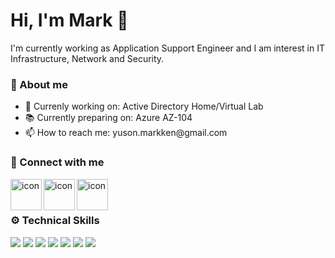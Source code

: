 <h1>Hi, I'm Mark 👋</h1>
<p>I'm currently working as Application Support Engineer and I am interest in IT Infrastructure, Network and Security.</p>
  
<h3>👤 About me</h3>
  <ul>
    <li>🔭 Currenly working on: Active Directory Home/Virtual Lab</li>
    <li>📚 Currently preparing on: Azure AZ-104</li>
    <li>📫 How to reach me: yuson.markken@gmail.com</li>
  </ul>

<h3>🤝 Connect with me</h3>
<a href="https://kenqqqqqq.github.io/mktech/"><img align="left" src="https://github.com/kenqqqqqq/kenqqqqqq/assets/33195995/ce49c8a9-d7ec-41b7-a8f9-b5511f226e4f" alt="icon" width="50px"/></a>
<a href="https://ph.linkedin.com/in/mark-yuson/"><img align="left" src="https://github.com/kenqqqqqq/kenqqqqqq/assets/33195995/23ed5361-0d10-4c7e-a1bb-b673f0f0cf5a" alt="icon" width="50px"/></a>
<a href="https://www.instagram.com/kenqqqqqq/"><img align="left" src="https://github.com/kenqqqqqq/kenqqqqqq/assets/33195995/37578acf-1db9-42dd-a5cd-49f71254d52b" alt="icon" width="50px"/></a>


</br>
</br>
<h3>⚙️ Technical Skills</h3>


![](https://img.shields.io/badge/microsoft%20azure-0089D6?style=for-the-badge&logo=microsoft-azure&logoColor=white)
![](https://img.shields.io/badge/Windows-0078D6?style=for-the-badge&logo=windows&logoColor=white)
![](https://img.shields.io/badge/Linux-FCC624?style=for-the-badge&logo=linux&logoColor=black)
![](https://img.shields.io/badge/Shell_Script-121011?style=for-the-badge&logo=gnu-bash&logoColor=white)
![](https://img.shields.io/badge/Powershell-2CA5E0?style=for-the-badge&logo=powershell&logoColor=white)
![](https://img.shields.io/badge/Visual_Studio_Code-0078D4?style=for-the-badge&logo=visual%20studio%20code&logoColor=white)
![](https://img.shields.io/badge/GIT-E44C30?style=for-the-badge&logo=git&logoColor=white)
